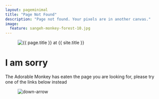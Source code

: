 ```yaml
---
layout: pageminimal
title: "Page Not Found"
description: "Page not found. Your pixels are in another canvas."
image:
  feature: sangeh-monkey-forest-10.jpg
---  
```

<figure>
<img src="{{ site.url }}/images/hmfaysal-404.jpg" alt="{{ page.title }} at {{ site.title }}">
</figure>
<div class="text-center">
<h1>I am sorry</h1>
<p>The Adorable Monkey has eaten the page you are looking for,
please try one of the links below instead</p>
</div>
<figure>
<img src="{{ site.url }}/images/bg-arrow.png" alt="down-arrow">
</figure>
